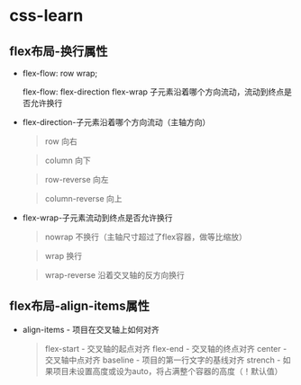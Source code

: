 # css-learn

## flex布局-换行属性

* flex-flow: row wrap;

  flex-flow: flex-direction flex-wrap 子元素沿着哪个方向流动，流动到终点是否允许换行

* flex-direction-子元素沿着哪个方向流动（主轴方向）

    > row 向右

    > column 向下

    > row-reverse 向左

    > column-reverse 向上
    
* flex-wrap-子元素流动到终点是否允许换行

    > nowrap 不换行（主轴尺寸超过了flex容器，做等比缩放）
    
    > wrap 换行
    
    > wrap-reverse 沿着交叉轴的反方向换行
## flex布局-align-items属性
 * align-items - 项目在交叉轴上如何对齐
    > flex-start - 交叉轴的起点对齐
    > flex-end - 交叉轴的终点对齐
    > center - 交叉轴中点对齐
    > baseline - 项目的第一行文字的基线对齐
    > strench - 如果项目未设置高度或设为auto，将占满整个容器的高度（！默认值）


